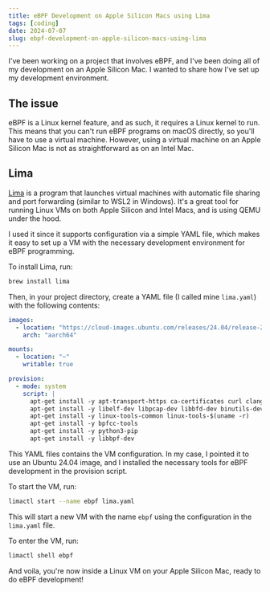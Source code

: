```yaml
---
title: eBPF Development on Apple Silicon Macs using Lima
tags: [coding]
date: 2024-07-07
slug: ebpf-development-on-apple-silicon-macs-using-lima
---
```


I've been working on a project that involves eBPF, and I've been doing all of my development on an Apple Silicon Mac. I wanted to share how I've set up my development environment.

## The issue

eBPF is a Linux kernel feature, and as such, it requires a Linux kernel to run. This means that you can't run eBPF programs on macOS directly, so you'll have to use a virtual machine. However, using a virtual machine on an Apple Silicon Mac is not as straightforward as on an Intel Mac.

## Lima

[Lima](https://lima-vm.io/) is a program that launches virtual machines with automatic file sharing and port forwarding (similar to WSL2 in Windows). It's a great tool for running Linux VMs on both Apple Silicon and Intel Macs, and is using QEMU under the hood.

I used it since it supports configuration via a simple YAML file, which makes it easy to set up a VM with the necessary development environment for eBPF programming.

To install Lima, run:

```bash
brew install lima
```

Then, in your project directory, create a YAML file (I called mine `lima.yaml`) with the following contents:

```yaml
images:
  - location: "https://cloud-images.ubuntu.com/releases/24.04/release-20240423/ubuntu-24.04-server-cloudimg-arm64.img"
    arch: "aarch64"

mounts:
  - location: "~"
    writable: true

provision:
  - mode: system
    script: |
      apt-get install -y apt-transport-https ca-certificates curl clang llvm jq
      apt-get install -y libelf-dev libpcap-dev libbfd-dev binutils-dev build-essential make 
      apt-get install -y linux-tools-common linux-tools-$(uname -r) 
      apt-get install -y bpfcc-tools
      apt-get install -y python3-pip
      apt-get install -y libbpf-dev
```

This YAML files contains the VM configuration. In my case, I pointed it to use an Ubuntu 24.04 image, and I installed the necessary tools for eBPF development in the provision script.

To start the VM, run:

```bash
limactl start --name ebpf lima.yaml
```

This will start a new VM with the name `ebpf` using the configuration in the `lima.yaml` file.

To enter the VM, run:

```bash
limactl shell ebpf
```

And voila, you're now inside a Linux VM on your Apple Silicon Mac, ready to do eBPF development!
